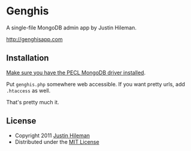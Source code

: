 Genghis
=======

A single-file MongoDB admin app by Justin Hileman.

http://genghisapp.com


Installation
------------

[Make sure you have the PECL MongoDB driver installed](http://www.mongodb.org/display/DOCS/PHP+Language+Center).

Put `genghis.php` somewhere web accessible. If you want pretty urls, add `.htaccess` as well.

That's pretty much it.


License
-------

 * Copyright 2011 [Justin Hileman](http://justinhileman.com)
 * Distributed under the [MIT License](http://creativecommons.org/licenses/MIT/)